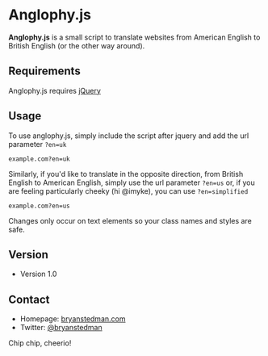 Anglophy.js
======
**Anglophy.js** is a small script to translate websites from American English to British English (or the other way around).  

## Requirements
Anglophy.js requires [jQuery](http://jquery.com)

## Usage
To use anglophy.js, simply include the script after jquery and add the url parameter `?en=uk`
```
example.com?en=uk
```

Similarly, if you'd like to translate in the opposite direction, from British English to American English, simply use the url parameter `?en=us` or, if you are feeling particularly cheeky (hi @imyke), you can use `?en=simplified`
```
example.com?en=us
```

Changes only occur on text elements so your class names and styles are safe.

## Version
* Version 1.0

## Contact
* Homepage: [bryanstedman.com](http://bryanstedman.com)
* Twitter: [@bryanstedman](https://twitter.com/bryanstedman "bryanstedman on twitter")

Chip chip, cheerio!
